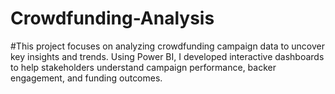 # Crowdfunding-Analysis
#This project focuses on analyzing crowdfunding campaign data to uncover key insights and trends. Using Power BI, I developed interactive dashboards to help stakeholders understand campaign performance, backer engagement, and funding outcomes.
